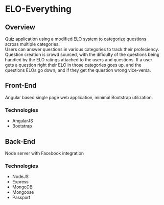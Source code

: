 # ELO-Everything

## Overview

Quiz application using a modified ELO system to categorize questions across multiple categories.  
Users can answer questions in various categories to track their profeciency.  Question creation is crowd sourced, with the dificulty of the questions being handled by the ELO ratings attached to the users and questions.  If a user gets a question right their ELO in those categories goes up, and the questions ELOs go down, and if they get the question wrong vice-versa. 

## Front-End
Angular based single page web application, minimal Bootstrap utilization.  

### Technologies
+ AngularJS
+ Bootstrap

## Back-End
Node server with Facebook integration

### Technologies
+ NodeJS
+ Express
+ MongoDB
+ Mongoose
+ Passport
